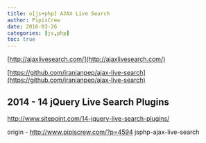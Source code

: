 ```yaml
---
title: o[js+php] AJAX Live Search
author: PipisCrew
date: 2016-03-26
categories: [js,php]
toc: true
---
```


[http://ajaxlivesearch.com/](http://ajaxlivesearch.com/)

[https://github.com/iranianpep/ajax-live-search](https://github.com/iranianpep/ajax-live-search)

## 2014 - 14 jQuery Live Search Plugins

http://www.sitepoint.com/14-jquery-live-search-plugins/

origin - http://www.pipiscrew.com/?p=4594 jsphp-ajax-live-search
